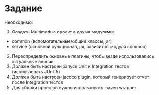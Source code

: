# Задание
Необходимо:
1. Создать Multimodule проект с двумя модулями:
- common (вспомогательные/общие классы, jar)
- service (основной функционал, jar, зависит от модуля common)
2. Переопределить основные плагины, чтобы везде использовались актуальные версии
3. Должен быть настроен запуск Unit и Integration тестов (использовать JUnit 5)
4. Должен быть настроен jacoco plugin, который генерирует отчет после Integration тестов
5. Для сборки проектов нужно использовать maven wrapper
